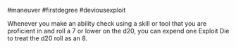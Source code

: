 #maneuver #firstdegree #deviousexploit 

Whenever you make an ability check using a skill or tool that you are proficient in and roll a 7 or lower on the d20, you can expend one Exploit Die to treat the d20 roll as an 8.